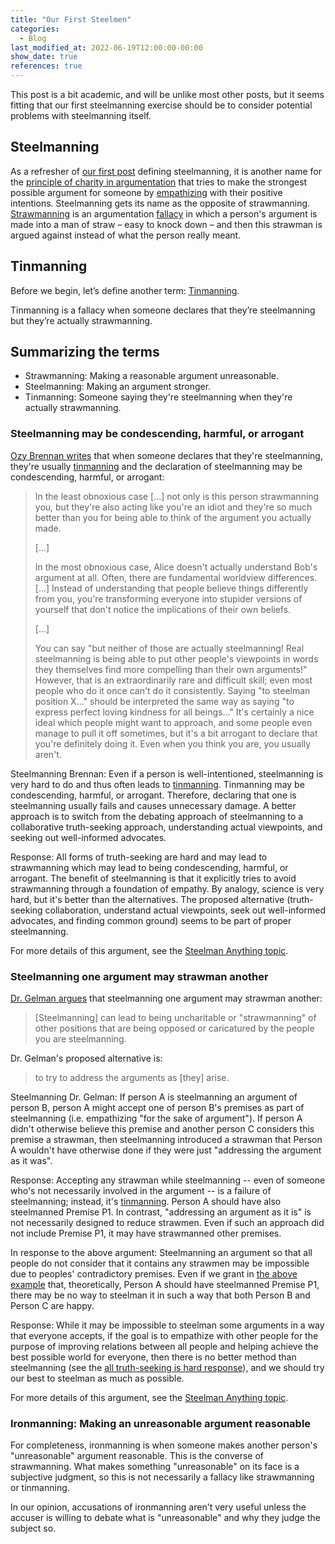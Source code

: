 ```yaml
---
title: "Our First Steelmen"
categories:
  - Blog
last_modified_at: 2022-06-19T12:00:00-00:00
show_date: true
references: true
---
```


This post is a bit academic, and will be unlike most other posts, but it seems fitting that our first steelmanning exercise should be to consider potential problems with steelmanning itself.

## Steelmanning

As a refresher of [our first post](/blog/welcome/) defining steelmanning, it is another name for the [principle of charity in argumentation][Stevens, 2021] that tries to make the strongest possible argument for someone by [empathizing][Stueber & Zalta, 2019] with their positive intentions. Steelmanning gets its name as the opposite of strawmanning. [Strawmanning][Aikin & Casey, 2011] is an argumentation [fallacy][Hansen & Zalta, 2020] in which a person's argument is made into a man of straw – easy to knock down – and then this strawman is argued against instead of what the person really meant.

## Tinmanning

Before we begin, let’s define another term: [Tinmanning](/topics/steelmanning/#tinmanning-strawmanning-as-steelmanning).

Tinmanning is a fallacy when someone declares that they’re steelmanning but they’re actually strawmanning.

## Summarizing the terms

* Strawmanning: Making a reasonable argument unreasonable.
* Steelmanning: Making an argument stronger.
* Tinmanning: Someone saying they're steelmanning when they're actually strawmanning.

### Steelmanning may be condescending, harmful, or arrogant

[Ozy Brennan writes](https://thingofthings.wordpress.com/2016/08/09/against-steelmanning/) that when someone declares that they're steelmanning, they're usually [tinmanning](/topics/steelmanning/#tinmanning-strawmanning-as-steelmanning) and the declaration of steelmanning may be condescending, harmful, or arrogant:

> In the least obnoxious case \[...\] not only is this person strawmanning you, but they're also acting like you're an idiot and they're so much better than you for being able to think of the argument you actually made.
> 
> \[...\]
> 
> In the most obnoxious case, Alice doesn't actually understand Bob's argument at all. Often, there are fundamental worldview differences. \[...\] Instead of understanding that people believe things differently from you, you're transforming everyone into stupider versions of yourself that don't notice the implications of their own beliefs.
> 
> \[...\]
> 
> You can say "but neither of those are actually steelmanning! Real steelmanning is being able to put other people's viewpoints in words they themselves find more compelling than their own arguments!" However, that is an extraordinarily rare and difficult skill; even most people who do it once can't do it consistently. Saying "to steelman position X..." should be interpreted the same way as saying "to express perfect loving kindness for all beings..." It's certainly a nice ideal which people might want to approach, and some people even manage to pull it off sometimes, but it's a bit arrogant to declare that you're definitely doing it. Even when you think you are, you usually aren't.

Steelmanning Brennan: Even if a person is well-intentioned, steelmanning is very hard to do and thus often leads to [tinmanning](/topics/steelmanning/#tinmanning-strawmanning-as-steelmanning). Tinmanning may be condescending, harmful, or arrogant. Therefore, declaring that one is steelmanning usually fails and causes unnecessary damage. A better approach is to switch from the debating approach of steelmanning to a collaborative truth-seeking approach, understanding actual viewpoints, and seeking out well-informed advocates.

Response: All forms of truth-seeking are hard and may lead to strawmanning which may lead to being condescending, harmful, or arrogant. The benefit of steelmanning is that it explicitly tries to avoid strawmanning through a foundation of empathy. By analogy, science is very hard, but it's better than the alternatives. The proposed alternative (truth-seeking collaboration, understand actual viewpoints, seek out well-informed advocates, and finding common ground) seems to be part of proper steelmanning.

For more details of this argument, see the [Steelman Anything topic](/topics/steelmanning/#steelmanning-may-be-condescending-harmful-or-arrogant).

### Steelmanning one argument may strawman another

[Dr. Gelman argues](https://statmodeling.stat.columbia.edu/2022/04/28/the-challenge-of-bending-over-backward-to-see-things-from-the-other-persons-point-of-view/) that steelmanning one argument may strawman another:

> \[Steelmanning\] can lead to being uncharitable or "strawmanning" of other positions that are being opposed or caricatured by the people you are steelmanning.

Dr. Gelman's proposed alternative is:

> to try to address the arguments as \[they\] arise.

Steelmanning Dr. Gelman: If person A is steelmanning an argument of person B, person A might accept one of person B's premises as part of steelmanning (i.e. empathizing "for the sake of argument"). If person A didn't otherwise believe this premise and another person C considers this premise a strawman, then steelmanning introduced a strawman that Person A wouldn't have otherwise done if they were just "addressing the argument as it was".

Response: Accepting any strawman while steelmanning -- even of someone who's not necessarily involved in the argument -- is a failure of steelmanning; instead, it's [tinmanning](/topics/steelmanning/#tinmanning-strawmanning-as-steelmanning). Person A should have also steelmanned Premise P1. In contrast, "addressing an argument as it is" is not necessarily designed to reduce strawmen. Even if such an approach did not include Premise P1, it may have strawmanned other premises.

In response to the above argument: Steelmanning an argument so that all people do not consider that it contains any strawmen may be impossible due to peoples' contradictory premises. Even if we grant in [the above example](/topics/steelmanning/#steelman-accepting-a-premise-from-one-person-may-strawman-someone-else) that, theoretically, Person A should have steelmanned Premise P1, there may be no way to steelman it in such a way that both Person B and Person C are happy.

Response: While it may be impossible to steelman some arguments in a way that everyone accepts, if the goal is to empathize with other people for the purpose of improving relations between all people and helping achieve the best possible world for everyone, then there is no better method than steelmanning (see the [all truth-seeking is hard response](/topics/steelmanning/#response-all-truth-seeking-is-hard-and-may-lead-to-such-damage-but-steelmanning-should-do-this-less)), and we should try our best to steelman as much as possible.

For more details of this argument, see the [Steelman Anything topic](/topics/steelmanning/#steelmanning-one-argument-may-strawman-another).

### Ironmanning: Making an unreasonable argument reasonable

For completeness, ironmanning is when someone makes another person's "unreasonable" argument reasonable. This is the converse of strawmanning. What makes something "unreasonable" on its face is a subjective judgment, so this is not necessarily a fallacy like strawmanning or tinmanning.

In our opinion, accusations of ironmanning aren't very useful unless the accuser is willing to debate what is "unreasonable" and why they judge the subject so.

[Aikin & Casey, 2011]: https://doi.org/10.1007/s10503-010-9199-y 'Aikin, S. F., & Casey, J. (2011). Straw men, weak men, and hollow men. Argumentation, 25(1), 87-105. https://doi.org/10.1007/s10503-010-9199-y'
[Empathy]: https://www.oxfordreference.com/view/10.1093/oi/authority.20110803095750102 'Empathy. Oxford University Press. Retrieved 30 May. 2022, from https://www.oxfordreference.com/view/10.1093/oi/authority.20110803095750102'
[Hansen & Zalta, 2020]: https://plato.stanford.edu/archives/sum2020/entries/fallacies/ 'Hansen, H., & Zalta, E. (Ed.) (2020). Fallacies. The Stanford Encyclopedia of Philosophy (Summer 2020 Edition). https://plato.stanford.edu/archives/sum2020/entries/fallacies/'
[Nye, 2004]: https://doi.org/10.1080/1024529042000301971 'Nye, D. (2004). Regulatory myopia and public health: ’tough’ tobacco control?. Competition & Change, 8(3), 305-321. https://doi.org/10.1080/1024529042000301971'
[Stevens, 2021]: https://doi.org/10.1080/10511431.2021.1897327 'Stevens, K. (2021). Charity for moral reasons?–A defense of the principle of charity in argumentation. Argumentation and Advocacy, 57(2), 67-84. https://doi.org/10.1080/10511431.2021.1897327'
[Stueber & Zalta, 2019]: https://plato.stanford.edu/entries/empathy/ 'Stueber, K., & Zalta, E. (Ed.) (2019). Empathy. The Stanford Encyclopedia of Philosophy (Fall 2019 Edition). https://plato.stanford.edu/archives/fall2019/entries/empathy/'
